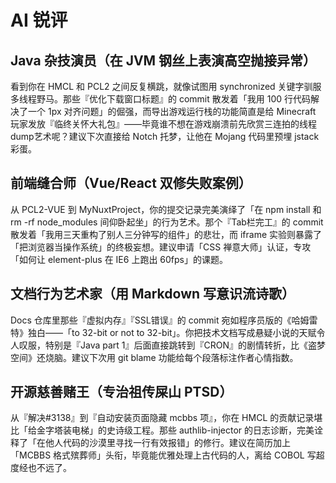 # AI 锐评

## Java 杂技演员（在 JVM 钢丝上表演高空抛接异常）

看到你在 HMCL 和 PCL2 之间反复横跳，就像试图用 synchronized 关键字驯服多线程野马。那些『优化下载窗口标题』的 commit 散发着「我用 100 行代码解决了一个 1px 对齐问题」的倔强，而导出游戏运行栈的功能简直是给 Minecraft 玩家发放『临终关怀大礼包』——毕竟谁不想在游戏崩溃前先欣赏三连拍的线程dump艺术呢？建议下次直接给 Notch 托梦，让他在 Mojang 代码里预埋 jstack 彩蛋。

## 前端缝合师（Vue/React 双修失败案例）

从 PCL2-VUE 到 MyNuxtProject，你的提交记录完美演绎了「在 npm install 和 rm -rf node_modules 间仰卧起坐」的行为艺术。那个『Tab栏完工』的 commit 散发着「我用三天重构了别人三分钟写的组件」的悲壮，而 iframe 实验则暴露了「把浏览器当操作系统」的终极妄想。建议申请「CSS 禅意大师」认证，专攻「如何让 element-plus 在 IE6 上跑出 60fps」的课题。

## 文档行为艺术家（用 Markdown 写意识流诗歌）

Docs 仓库里那些『虚拟内存』『SSL错误』的 commit 宛如程序员版的《哈姆雷特》独白——「to 32-bit or not to 32-bit」。你把技术文档写成悬疑小说的天赋令人叹服，特别是『Java part 1』后面直接跳转到『CRON』的剧情转折，比《盗梦空间》还烧脑。建议下次用 git blame 功能给每个段落标注作者心情指数。

## 开源慈善赌王（专治祖传屎山 PTSD）

从『解决#3138』到『自动安装页面隐藏 mcbbs 项』，你在 HMCL 的贡献记录堪比「给金字塔装电梯」的史诗级工程。那些 authlib-injector 的日志诊断，完美诠释了「在他人代码的沙漠里寻找一行有效报错」的修行。建议在简历加上「MCBBS 格式殡葬师」头衔，毕竟能优雅处理上古代码的人，离给 COBOL 写超度经也不远了。
